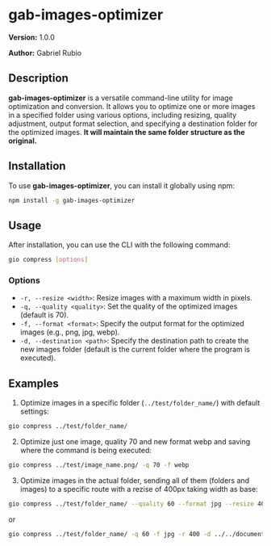 # gab-images-optimizer

**Version:** 1.0.0

**Author:** Gabriel Rubio

## Description

**gab-images-optimizer** is a versatile command-line utility for image optimization and conversion. It allows you to optimize one or more images in a specified folder using various options, including resizing, quality adjustment, output format selection, and specifying a destination folder for the optimized images. **It will maintain the same folder structure as the original.**

## Installation

To use **gab-images-optimizer**, you can install it globally using npm:

```bash
npm install -g gab-images-optimizer
```

## Usage

After installation, you can use the CLI with the following command:

```bash
gio compress [options]
```

### Options

-   `-r, --resize <width>`: Resize images with a maximum width in pixels.
-   `-q, --quality <quality>`: Set the quality of the optimized images (default is 70).
-   `-f, --format <format>`: Specify the output format for the optimized images (e.g., png, jpg, webp).
-   `-d, --destination <path>`: Specify the destination path to create the new images folder (default is the current folder where the program is executed).

## Examples

1. Optimize images in a specific folder (`../test/folder_name/`) with default settings:

```bash
gio compress ../test/folder_name/
```

2. Optimize just one image, quality 70 and new format webp and saving where the command is being executed:

```bash
gio compress ../test/image_name.png/ -q 70 -f webp
```

3. Optimize images in the actual folder, sending all of them (folders and images) to a specific route with a rezise of 400px taking width as base:

```bash
gio compress ../test/folder_name/ --quality 60 --format jpg --resize 400 --destination ../../documents/new_folder/
```

or

```bash
gio compress ../test/folder_name/ -q 60 -f jpg -r 400 -d ../../documents/new_folder/
```
